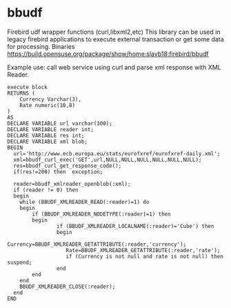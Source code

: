 bbudf
=====

Firebird udf wrapper functions (curl,libxml2,etc)
This library can be used in legacy firebird applications
to execute external transaction or get some data for processing.
Binaries
https://build.opensuse.org/package/show/home:slavb18:firebird/bbudf

Example use: call web service using curl and parse xml response with XML Reader.
```
execute block
RETURNS (
    Currency Varchar(3),
    Rate numeric(10,8)
)
AS
DECLARE VARIABLE url varchar(300);
DECLARE VARIABLE reader int;
DECLARE VARIABLE res int;
DECLARE VARIABLE xml blob;
BEGIN
  url='http://www.ecb.europa.eu/stats/eurofxref/eurofxref-daily.xml';
  xml=bbudf_curl_exec('GET',url,NULL,NULL,NULL,NULL,NULL,NULL);
  res=bbudf_curl_get_response_code();
  if(res!=200) then  exception;

  reader=bbudf_xmlreader_openblob(:xml);
  if (reader != 0) then
  begin
    while (BBUDF_XMLREADER_READ(:reader)=1) do
    begin
        if (BBUDF_XMLREADER_NODETYPE(:reader)=1) then
        begin
                if (BBUDF_XMLREADER_LOCALNAME(:reader)='Cube') then
                begin
                   Currency=BBUDF_XMLREADER_GETATTRIBUTE(:reader,'currency');
                   Rate=BBUDF_XMLREADER_GETATTRIBUTE(:reader,'rate');
                   if (Currency is not null and rate is not null) then suspend;
                end
        end
    end
    BBUDF_XMLREADER_CLOSE(:reader);
  end
END
```
